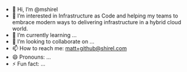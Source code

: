 - 👋 Hi, I’m @mshirel
- 👀 I’m interested in Infrastructure as Code and helping my teams to embrace modern ways to delivering infrastructure in a hybrid cloud world.
- 🌱 I’m currently learning ...
- 💞️ I’m looking to collaborate on ...
- 📫 How to reach me: matt+github@shirel.com
- 😄 Pronouns: ...
- ⚡ Fun fact: ...

<!---
mshirel/mshirel is a ✨ special ✨ repository because its `README.md` (this file) appears on your GitHub profile.
You can click the Preview link to take a look at your changes.
--->
